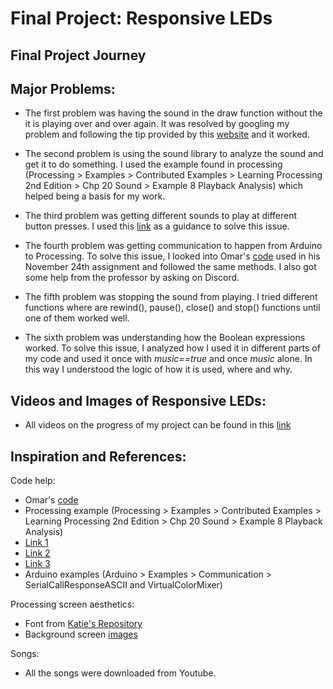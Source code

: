 # Final Project: Responsive LEDs

## Final Project Journey

## Major Problems:

- The first problem was having the sound in the draw function without the it is playing over and over again. It was resolved by googling my problem and following the tip provided by this [website](https://stackoverflow.com/questions/40712592/how-to-use-play-inside-draw-in-processing-3) and it worked.

- The second problem is using the sound library to analyze the sound and get it to do something. I used the example found in processing (Processing > Examples > Contributed Examples > Learning Processing 2nd Edition > Chp 20 Sound > Example 8 Playback Analysis) which helped being a basis for my work.

- The third problem was getting different sounds to play at different button presses. I used this [link](https://stackoverflow.com/questions/17556228/how-to-play-only-one-audio-file-at-a-time-in-minim) as a guidance to solve this issue.

- The fourth problem was getting communication to happen from Arduino to Processing. To solve this issue, I looked into Omar's [code](https://github.com/soablackwhite/Intro-to-IM/blob/master/Nov24th/multiplayer.pde) used in his November 24th assignment and followed the same methods. I also got some help from the professor by asking on Discord.

- The fifth problem was stopping the sound from playing. I tried different functions where are rewind(), pause(), close() and stop() functions until one of them worked well.

- The sixth problem was understanding how the Boolean expressions worked. To solve this issue, I analyzed how I used it in different parts of my code and used it once with *music==true* and once *music* alone. In this way I understood the logic of how it is used, where and why.

## Videos and Images of Responsive LEDs:

- All videos on the progress of my project can be found in this [link](https://drive.google.com/drive/folders/17WSPBS9ddPIl0PlMjBwxAdKnHRF7-Zk8?usp=sharing)

## Inspiration and References:

Code help:

- Omar's [code](https://github.com/soablackwhite/Intro-to-IM/blob/master/Nov24th/multiplayer.pde)
- Processing example (Processing > Examples > Contributed Examples > Learning Processing 2nd Edition > Chp 20 Sound > Example 8 Playback Analysis)
- [Link 1](https://stackoverflow.com/questions/17556228/how-to-play-only-one-audio-file-at-a-time-in-minim)
- [Link 2](https://stackoverflow.com/questions/40712592/how-to-use-play-inside-draw-in-processing-3)
- [Link 3](http://code.compartmental.net/minim/beatdetect_class_beatdetect.html)
- Arduino examples (Arduino > Examples > Communication > SerialCallResponseASCII and VirtualColorMixer)

Processing screen aesthetics:

- Font from [Katie's Repository](https://github.com/katieferreol/introduction-to-interactive-media/tree/master/october%206/data)
- Background screen [images](https://www.pinterest.com/pin/598908450436598726/)

Songs:

- All the songs were downloaded from Youtube.
